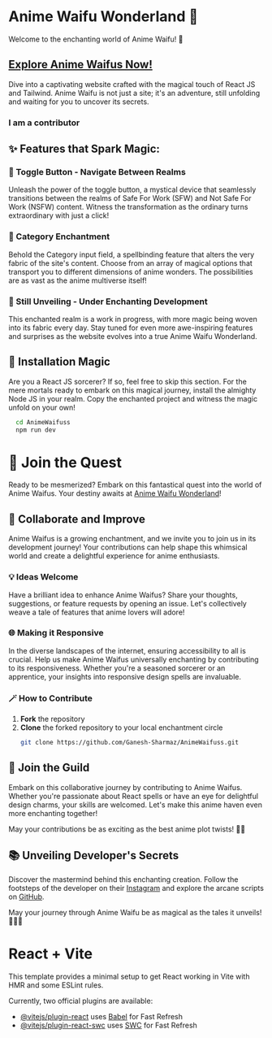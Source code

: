 # Anime Waifu Wonderland 🌟

Welcome to the enchanting world of Anime Waifu! 🚀

## [Explore Anime Waifus Now!](https://anime-waifus.vercel.app/)

Dive into a captivating website crafted with the magical touch of React JS and Tailwind. Anime Waifu is not just a site; it's an adventure, still unfolding and waiting for you to uncover its secrets.

### I am a contributor

## ✨ Features that Spark Magic:

### 🔄 Toggle Button - Navigate Between Realms

Unleash the power of the toggle button, a mystical device that seamlessly transitions between the realms of Safe For Work (SFW) and Not Safe For Work (NSFW) content. Witness the transformation as the ordinary turns extraordinary with just a click!

### 🌈 Category Enchantment

Behold the Category input field, a spellbinding feature that alters the very fabric of the site's content. Choose from an array of magical options that transport you to different dimensions of anime wonders. The possibilities are as vast as the anime multiverse itself!

### 🎉 Still Unveiling - Under Enchanting Development

This enchanted realm is a work in progress, with more magic being woven into its fabric every day. Stay tuned for even more awe-inspiring features and surprises as the website evolves into a true Anime Waifu Wonderland.

## 🚀 Installation Magic

Are you a React JS sorcerer? If so, feel free to skip this section. For the mere mortals ready to embark on this magical journey, install the almighty Node JS in your realm. Copy the enchanted project and witness the magic unfold on your own!

```bash
  cd AnimeWaifuss
  npm run dev
```

# 🌌 Join the Quest

Ready to be mesmerized? Embark on this fantastical quest into the world of Anime Waifus. Your destiny awaits at [Anime Waifu Wonderland](https://anime-waifus.vercel.app/)!

## 🤝 Collaborate and Improve

Anime Waifus is a growing enchantment, and we invite you to join us in its development journey! Your contributions can help shape this whimsical world and create a delightful experience for anime enthusiasts.

### 💡 Ideas Welcome

Have a brilliant idea to enhance Anime Waifus? Share your thoughts, suggestions, or feature requests by opening an issue. Let's collectively weave a tale of features that anime lovers will adore!

### 🌐 Making it Responsive

In the diverse landscapes of the internet, ensuring accessibility to all is crucial. Help us make Anime Waifus universally enchanting by contributing to its responsiveness. Whether you're a seasoned sorcerer or an apprentice, your insights into responsive design spells are invaluable.

### 🪄 How to Contribute

1. **Fork** the repository
2. **Clone** the forked repository to your local enchantment circle
   ```bash
   git clone https://github.com/Ganesh-Sharmaz/AnimeWaifuss.git

## 🌟 Join the Guild
Embark on this collaborative journey by contributing to Anime Waifus. Whether you're passionate about React spells or have an eye for delightful design charms, your skills are welcomed. Let's make this anime haven even more enchanting together!

May your contributions be as exciting as the best anime plot twists! 🚀✨


## 📚 Unveiling Developer's Secrets

Discover the mastermind behind this enchanting creation. Follow the footsteps of the developer on their [Instagram](https://instagram.com/ganesh_sharmaz) and explore the arcane scripts on [GitHub](https://github.com/Ganesh-Sharmaz).

May your journey through Anime Waifu be as magical as the tales it unveils! 🧙‍♂️🌟





# React + Vite

This template provides a minimal setup to get React working in Vite with HMR and some ESLint rules.

Currently, two official plugins are available:

- [@vitejs/plugin-react](https://github.com/vitejs/vite-plugin-react/blob/main/packages/plugin-react/README.md) uses [Babel](https://babeljs.io/) for Fast Refresh
- [@vitejs/plugin-react-swc](https://github.com/vitejs/vite-plugin-react-swc) uses [SWC](https://swc.rs/) for Fast Refresh
